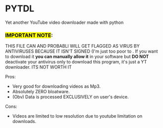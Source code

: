 # PYTDL
Yet another YouTube video downloader made with python

### <mark>IMPORTANT NOTE</mark>:
THIS FILE CAN  AND PROBABLI WILL GET FLAGGED AS VIRUS BY ANTIVIRUSES BECAUSE IT ISN'T SIGNED (I'm just too poor to .
If you want to download it **you can manually allow it** in your software but **DO NOT** deactivate your antivirus only to download this program, it's just a YT downloader. ITS NOT WORTH IT

Pros: 
- Very good for downloading videos as Mp3.
- Absolutely ZERO bloatware.
- (Obv) Data is processed EXCLUSIVELY on user's device.

Cons:
- Videos are limited to low resolution due to youtube limitation on downloads.


